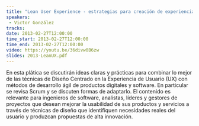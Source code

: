 ```yaml
---
title: "Lean User Experience - estrategias para creación de experiencia de usuario con métodos ágiles"
speakers:
 - Victor González
tracks:
date: 2013-02-27T12:00:00
time_start: 2013-02-27T12:00:00
time_end: 2013-02-27T12:00:00
video: https://youtu.be/36divw0B6zw
slides: 2013-LeanUX.pdf
---
```


En esta plática se discutirán ideas claras y prácticas para combinar lo mejor de las técnicas de Diseño Centrado en la Experiencia de Usuario (UX) con métodos de desarrollo ágil de productos digitales y software. En particular se revisa Scrum y se discuten formas de adaptarlo. El contenido es relevante para ingenieros de software, analistas, líderes y gestores de proyectos que desean mejorar la usabilidad de sus productos y servicios a través de técnicas de diseño que identifiquen necesidades reales del usuario y produzcan propuestas de alta innovación.
